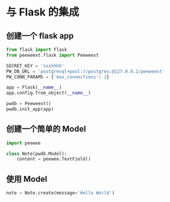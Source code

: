 # 与 Flask 的集成

## 创建一个 flask app

```python
from flask import Flask
from peeweext.flask import Peeweext

SECRET_KEY = 'ssshhhh'
PW_DB_URL = 'postgresql+pool://postgres:@127.0.0.1/peeweext'
PW_CONN_PARAMS = {'max_connections': 2}

app = Flask(__name__)
app.config.from_object(__name__)

pwdb = Peeweext()
pwdb.init_app(app)
```

## 创建一个简单的 Model

```python
import peewee

class Note(pwdb.Model):
    content = peewee.TextField()
```

## 使用 Model

```python
note = Note.create(message='Hello World')
```
